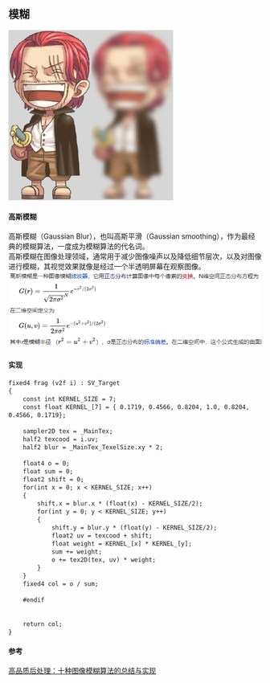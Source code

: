 ## 模糊

![](Pic/105_blur.png)  
#### 高斯模糊
高斯模糊（Gaussian Blur），也叫高斯平滑（Gaussian smoothing），作为最经典的模糊算法，一度成为模糊算法的代名词。  
高斯模糊在图像处理领域，通常用于减少图像噪声以及降低细节层次，以及对图像进行模糊，其视觉效果就像是经过一个半透明屏幕在观察图像。  
![](Pic/105_blur2.png)  

#### 实现
```
fixed4 frag (v2f i) : SV_Target
{
    const int KERNEL_SIZE = 7;
    const float KERNEL_[7] = { 0.1719, 0.4566, 0.8204, 1.0, 0.8204, 0.4566, 0.1719};

    sampler2D tex = _MainTex;
    half2 texcood = i.uv;
    half2 blur = _MainTex_TexelSize.xy * 2;

    float4 o = 0;
    float sum = 0;
    float2 shift = 0;
    for(int x = 0; x < KERNEL_SIZE; x++)
    {
        shift.x = blur.x * (float(x) - KERNEL_SIZE/2);
        for(int y = 0; y < KERNEL_SIZE; y++)
        {
            shift.y = blur.y * (float(y) - KERNEL_SIZE/2);
            float2 uv = texcood + shift;
            float weight = KERNEL_[x] * KERNEL_[y];
            sum += weight;
            o += tex2D(tex, uv) * weight;
        }
    }
    fixed4 col = o / sum;

    #endif


    return col;
}
```

#### 参考
[高品质后处理：十种图像模糊算法的总结与实现](https://zhuanlan.zhihu.com/p/125744132)  